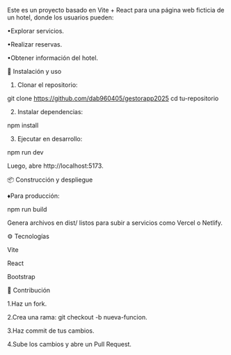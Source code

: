 

Este es un proyecto basado en Vite + React para una página web ficticia de un hotel, donde los usuarios pueden:

•Explorar servicios.

•Realizar reservas.

•Obtener información del hotel.

🚀 Instalación y uso

1. Clonar el repositorio:

git clone https://github.com/dab960405/gestorapp2025
cd tu-repositorio

2. Instalar dependencias:

npm install

3. Ejecutar en desarrollo:

npm run dev

Luego, abre http://localhost:5173.

📦 Construcción y despliegue

♦Para producción:

npm run build

Genera archivos en dist/ listos para subir a servicios como Vercel o Netlify.

⚙️ Tecnologías

Vite

React

Bootstrap

🤝 Contribución

1.Haz un fork.

2.Crea una rama: git checkout -b nueva-funcion.

3.Haz commit de tus cambios.

4.Sube los cambios y abre un Pull Request.



